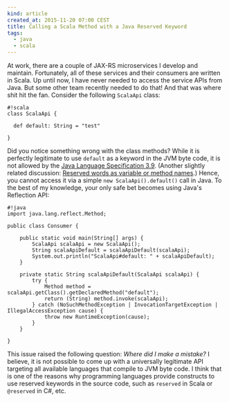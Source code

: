 ```yaml
---
kind: article
created_at: 2015-11-20 07:00 CEST
title: Calling a Scala Method with a Java Reserved Keyword
tags:
  - java
  - scala
---
```


At work, there are a couple of JAX-RS microservices I develop and maintain.
Fortunately, all of these services and their consumers are written in Scala.
Up until now, I have never needed to access the service APIs from Java. But
some other team recently needed to do that! And that was where shit hit the
fan. Consider the following `ScalaApi` class:

	#!scala
	class ScalaApi {

	  def default: String = "test"

	}

Did you notice something wrong with the class methods? While it is perfectly
legitimate to use `default` as a keyword in the JVM byte code, it is not
allowed by the [Java Language Specification
3.9](http://docs.oracle.com/javase/specs/jls/se8/html/jls-3.html#jls-3.9).
(Another slightly related discussion: [Reserved words as variable or method
names](http://stackoverflow.com/questions/423994/reserved-words-as-variable-or-method-names).)
Hence, you cannot access it via a simple `new ScalaApi().default()` call in
Java. To the best of my knowledge, your only safe bet becomes using Java's
Reflection API:

	#!java
	import java.lang.reflect.Method;

	public class Consumer {

	    public static void main(String[] args) {
	        ScalaApi scalaApi = new ScalaApi();
	        String scalaApiDefault = scalaApiDefault(scalaApi);
	        System.out.println("ScalaApi#default: " + scalaApiDefault);
	    }

	    private static String scalaApiDefault(ScalaApi scalaApi) {
	        try {
	            Method method = scalaApi.getClass().getDeclaredMethod("default");
	            return (String) method.invoke(scalaApi);
	        } catch (NoSuchMethodException | InvocationTargetException | IllegalAccessException cause) {
	            throw new RuntimeException(cause);
	        }
	    }

	}

This issue raised the following question: *Where did I make a mistake?* I
believe, it is not possible to come up with a universally legitimate API
targeting all available languages that compile to JVM byte code. I think that
is one of the reasons why programming languages provide constructs to use
reserved keywords in the source code, such as ``reserved`` in Scala or
`@reserved` in C#, etc.
